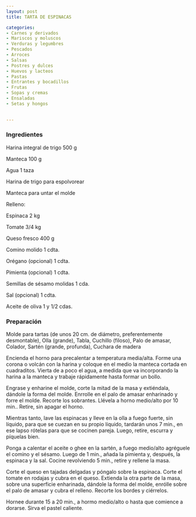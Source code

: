 ```yaml
---
layout: post
title: TARTA DE ESPINACAS

categories:
- Carnes y derivados
- Mariscos y moluscos
- Verduras y legumbres
- Pescados
- Arroces
- Salsas
- Postres y dulces
- Huevos y lacteos
- Pastas
- Entrantes y bocadillos
- Frutas
- Sopas y cremas
- Ensaladas
- Setas y hongos
 

---
```


<h3>Ingredientes</h3>

Harina integral de trigo 500 g

Manteca 100 g

Agua 1 taza

Harina de trigo para espolvorear

Manteca para untar el molde

Relleno:

Espinaca 2 kg

Tomate 3/4 kg

Queso fresco 400 g

Comino molido 1 cdta.

Orégano  (opcional) 1 cdta.

Pimienta  (opcional) 1 cdta.

Semillas de sésamo molidas 1 cda.

Sal  (opcional) 1 cdta.

Aceite de oliva 1 y 1/2 cdas.

<h3>Preparación</h3>

Molde para tartas (de unos 20 cm. de diámetro, preferentemente desmontable), Olla (grande), Tabla, Cuchillo (filoso), Palo de amasar, Colador, Sartén (grande, profunda), Cuchara de madera

Encienda el horno para precalentar a temperatura media/alta. Forme una corona o volcán con la harina y coloque en el medio la manteca cortada en cuadraditos. Vierta de a poco el agua, a medida que va incorporando la harina a la manteca y trabaje rápidamente hasta formar un bollo.

Engrase y enharine el molde, corte la mitad de la masa y extiéndala, dándole la forma del molde. Enrrolle en el palo de amasar enharinado y forre el molde. Recorte los sobrantes. Llévela a horno medio/alto por 10 min.. Retire, sin apagar el horno.

Mientras tanto, lave las espinacas y lleve en la olla a fuego fuerte, sin líquido, para que se cuezan en su propio líquido, tardarán unos 7 min., en ese lapso rótelas para que se cocinen pareja. Luego, retire, escurra y píquelas bien.

Ponga a calentar el aceite o ghee en la sartén, a fuego medio/alto agréguele el comino y el sésamo. Luego de 1 min., añada la pimienta y, después, la espinaca y la sal. Cocine revolviendo 5 min., retire y rellene la masa.

Corte el queso en tajadas delgadas y póngalo sobre la espinaca. Corte el tomate en rodajas y cubra en el queso. Extienda la otra parte de la masa, sobre una superficie enharinada, dándole la forma del molde, enrólle sobre el palo de amasar y cubra el relleno. Recorte los bordes y ciérrelos.

Hornee durante 15 a 20 min., a hormo medio/alto o hasta que comience a dorarse. Sirva el pastel caliente.

